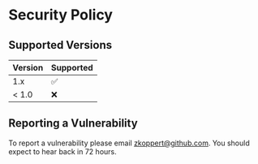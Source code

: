 # Security Policy

## Supported Versions

| Version | Supported          |
| ------- | ------------------ |
| 1.x     | :white_check_mark: |
| < 1.0   | :x:                |

## Reporting a Vulnerability

To report a vulnerability please email zkoppert@github.com. You should expect to hear back in 72 hours.
